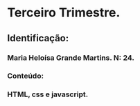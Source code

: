 # Terceiro Trimestre.

## Identificação:

### Maria Heloísa Grande Martins. N: 24.

### Conteúdo:

### HTML, css e javascript.
